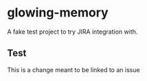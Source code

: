# glowing-memory

A fake test project to try JIRA integration with.

## Test

This is a change meant to be linked to an issue
